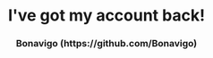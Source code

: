 <h1 align="center">I've got my account back!</h1>
<h3 align="center">Bonavigo (https://github.com/Bonavigo)</h3>
